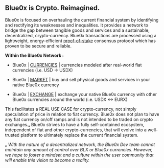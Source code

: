 ## **Blue0x is Crypto. Reimagined.** ##

Blue0x is focused on overhauling the current financial system by identifying and rectifying its weaknesses and inequalities.  It provides a network to bridge the gap between tangible goods and services and a sustainable, decentralized, crypto-currency. Blue0x transactions are processed using a lightweight, energy-efficient [proof-of-stake](https://en.wikipedia.org/wiki/Proof_of_stake) consensus protocol which has proven to be secure and reliable. 


**Within the Blue0x Network :**

* Blue0x | [CURRENCIES](currencies.md) | currencies modeled after real-world fiat currencies (i.e. USD -> USDX)

* Blue0x | [MARKET](marketplace.md) | buy and sell physical goods and services in your native Blue0x currency

* Blue0x | [EXCHANGE](exchange.md) | exchange your native Blue0x currency with other Blue0x currencies around the world (i.e. USDX <-> EURX)

This facilitates a REAL USE CASE for crypto-currency, not simply speculation of price in relation to fiat currency.  Blue0x does not plan to have any fiat currency on/off ramps and is not intended to be traded on crypto exchanges.ₐ   Blue0x strives to have a fully self-contained ecosystem, independent of fiat and other crypto-currencies, that will evolve into a well-trusted platform to ultimately replace the current financial system.


*ₐ With the nature of a decentralized network, the Blue0x Dev team cannot maintain any amount of control over BLX or Blue0x currencies.  However, we hope to foster a mindset and a culture within the user community that will enable this vision to become a reality.* 

